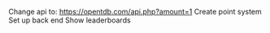 Change api to: https://opentdb.com/api.php?amount=1
Create point system
Set up back end
Show leaderboards
